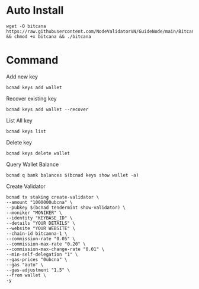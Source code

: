 # Auto Install

    wget -O bitcana https://raw.githubusercontent.com/NodeValidatorVN/GuideNode/main/Bitcana/bitcana && chmod +x bitcana && ./bitcana

# Command

Add new key

    bcnad keys add wallet

Recover existing key

    bcnad keys add wallet --recover

List All key

    bcnad keys list

Delete key
    
    bcnad keys delete wallet

Query Wallet Balance

    bcnad q bank balances $(bcnad keys show wallet -a)

Create Validator

    bcnad tx staking create-validator \
    --amount "1000000ubcna" \
    --pubkey $(bcnad tendermint show-validator) \
    --moniker "MONIKER" \
    --identity "KEYBASE_ID" \
    --details "YOUR DETAILS" \
    --website "YOUR WEBSITE" \
    --chain-id bitcanna-1 \
    --commission-rate "0.05" \
    --commission-max-rate "0.20" \
    --commission-max-change-rate "0.01" \
    --min-self-delegation "1" \
    --gas-prices "0ubcna" \
    --gas "auto" \
    --gas-adjustment "1.5" \
    --from wallet \
    -y
